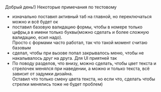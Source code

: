 Добрый день!) Некоторые примечания по тестовому
- изначально поставил активный таб на главной, но переключаться можно и всё будет ок
- поставил базовую валидацию формы, чтобы в номере только цифры,а в имени только буквы(можно сделать и более сложную валидацию, есил надо). <br/> Просто с формами часто работал, так что такой момент считаю базовым
- сделал, чтобы при вызове попал закрывалось меню, чтобы не накалывалось друг на друга. Для UI приятней так
- По поводу разделов, что внизу, можно сделать, чтобы цвет текста и стрелочек менялся при наведении, а можно и только текста, всё зависит от задумки дизайна.<br/> Оставил что только смену цвета текста, но если что, сделать чтобы стрелки менялись тоже не будет проблем)

 
